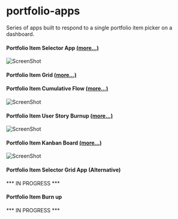 # portfolio-apps
Series of apps built to respond to a single portfolio item picker on a dashboard.  
#### Portfolio Item Selector App   [(more...)](/portfolio-item-selector-app/README.md)  
![ScreenShot](/images/selector-app.png)

#### Portfolio Item Grid   [(more...)](/portfolio-item-grid/README.md)    

#### Portfolio Item Cumulative Flow [(more...)](/cumulative-flow/README.md)
![ScreenShot](/images/cumulative-flow.png)

#### Portfolio Item User Story Burnup [(more...)](/user-story-point-burnup/README.md)
![ScreenShot](/images/story-burnup.png)

#### Portfolio Item Kanban Board [(more...)](/portfolio-kanban/README.md)
![ScreenShot](/images/portfolio-item-kanban.png)

#### Portfolio Item Selector Grid App (Alternative)
 *** IN PROGRESS ***

#### Portfolio Item Burn up
  *** IN PROGRESS ***
